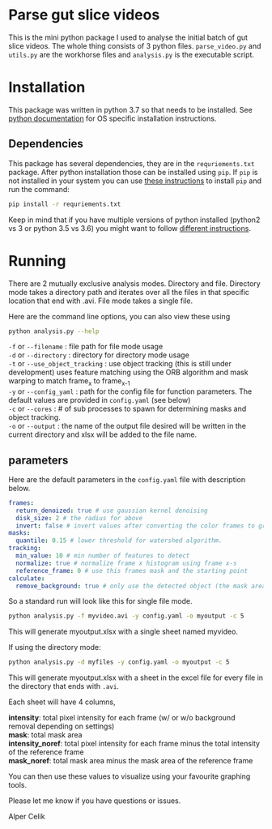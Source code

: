 # Parse gut slice videos

This is the mini python package I used to analyse the initial batch of gut slice videos. The whole thing consists of 3 
python files. `parse_video.py` and `utils.py` are the workhorse files and `analysis.py` is the executable script.

# Installation

This package was written in python 3.7 so that needs to be installed. See [python documentation](https://www.python.org/) 
for OS specific installation instructions. 

## Dependencies

This package has several dependencies, they are in the `requriements.txt` package. After python installation those can be 
installed using `pip`. If `pip` is not installed in your system you can use [these instructions](https://pip.pypa.io/en/stable/installing/) 
to install `pip` and run the command: 

```bash
pip install -r requriements.txt
```

Keep in mind that if you have multiple versions of python installed (python2 vs 3 or python 3.5 vs 3.6) you might want to 
follow [different instructions](https://stackoverflow.com/questions/2812520/dealing-with-multiple-python-versions-and-pip).

# Running

There are 2 mutually exclusive analysis modes. Directory and file. Directory mode takes a directory path and iterates over
all the files in that specific location that end with .avi. File mode takes a single file. 

Here are the command line options, you can also view these using 

```bash
python analysis.py --help
```


`-f` or `--filename` : file path for file mode usage  
`-d` or `--directory` : directory for directory mode usage  
`-t` or `--use_object_tracking` : use object tracking (this is still under development) uses feature matching using the ORB algorithm and mask warping to match frame<sub>x</sub> to frame<sub>x-1</sub>  
`-y` or `--config_yaml` : path for the config file for function parameters. The default values are provided in `config.yaml`
(see below)  
`-c` or `--cores` : # of sub processes to spawn for determining masks and object tracking.  
`-o` or `--output` : the name of the output file desired will be written in the current directory and 
xlsx will be added to the file name.  

## parameters

Here are the default parameters in the `config.yaml` file with description below. 

```yaml
frames:
  return_denoized: true # use gaussian kernel denoising 
  disk_size: 2 # the radius for above
  invert: false # invert values after converting the color frames to grayscale
masks:
  quantile: 0.15 # lower threshold for watershed algorithm. 
tracking:
  min_value: 10 # min number of features to detect
  normalize: true # normalize frame x histogram using frame x-s
  reference_frame: 0 # use this frames mask and the starting point
calculate:
  remove_background: true # only use the detected object (the mask area)
``` 

So a standard run will look like this for single file mode. 

```bash
python analysis.py -f myvideo.avi -y config.yaml -o myoutput -c 5
```

This will generate myoutput.xlsx with a single sheet named myvideo. 

If using the directory mode:

```bash
python analysis.py -d myfiles -y config.yaml -o myoutput -c 5
```

This will generate myoutput.xlsx with a sheet in the excel file for every file in the directory that ends with `.avi`.

Each sheet will have 4 columns, 

**intensity**: total pixel intensity for each frame (w/ or w/o background removal depending on settings)  
**mask**: total mask area  
**intensity_noref**: total pixel intensity for each frame minus the total intensity of the reference frame  
**mask_noref**: total mask area minus the mask area of the reference frame  


You can then use these values to visualize using your favourite graphing tools. 


Please let me know if you have questions or issues. 

Alper Celik
